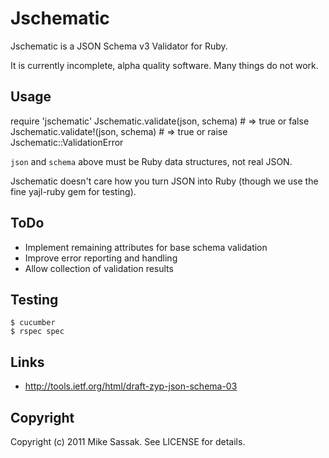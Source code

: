 # Jschematic

Jschematic is a JSON Schema v3 Validator for Ruby.

It is currently incomplete, alpha quality software. Many things do not work. 

## Usage

   require 'jschematic'
   Jschematic.validate(json, schema)  # => true or false
   Jschematic.validate!(json, schema) # => true or raise Jschematic::ValidationError

`json` and `schema` above must be Ruby data structures, not real JSON.

Jschematic doesn't care how you turn JSON into Ruby (though we use the
fine yajl-ruby gem for testing).

## ToDo

* Implement remaining attributes for base schema validation
* Improve error reporting and handling
* Allow collection of validation results

## Testing

    $ cucumber
    $ rspec spec

## Links

* http://tools.ietf.org/html/draft-zyp-json-schema-03

## Copyright

Copyright (c) 2011 Mike Sassak. See LICENSE for details.
